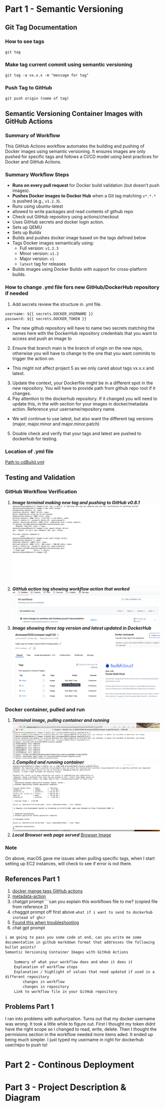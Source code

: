# Part 1 - Semantic Versioning

## Git Tag Documentation

### How to see tags 

```
git tag
```
### Make tag current commit using semantic versioning

```
git tag -a vx.x.x -m "message for tag"
```

### Push Tag to GitHub

```
git push origin (name of tag)
```

## Semantic Versioning Container Images with GitHub Actions

### Summary of Workflow

This GitHub Actions workflow automates the building and pushing of Docker images using semantic versioning. It ensures images are only pushed for specific tags and follows a CI/CD model using best practices for Docker and GitHub Actions.


###  Summary Workflow Steps

- **Runs on every pull request** for Docker build validation (but doesn’t push images).
- **Pushes Docker images to Docker Hub** when a Git tag matching `v*.*.*` is pushed (e.g., `v1.2.3`).
- Runs using ubuntu-latest
- allowed to write packages and read contents of github repo
- Check out GitHub repository using actions/checkout
- Uses GitHub secrets and docker login action.
- Sets up QEMU
- Sets up Buildx
- Builds and pushes docker image based on the tags defined below
- Tags Docker images semantically using:
  - Full version: `v1.2.3`
  - Minor version: `v1.2`
  - Major version: `v1`
  - `latest` tag for releases
- Builds images using Docker Buildx with support for cross-platform builds.

### How to change .yml file fors new GitHub/DockerHub repository if needed

1. Add secrets review the structure in .yml file. 
```
username: ${{ secrets.DOCKER_USERNAME }}
password: ${{ secrets.DOCKER_TOKEN }}
```
  - The new github repository will have to name two secrets matching the names here with the DockerHub repository credentials that you want to access and push an image to
2. Ensure that branch main is the branch of origin on the new repo, otherwise you will have to change to the one that you want commits to trigger the action on.
  - This might not affect project 5 as we only cared about tags vx.x.x and latest. 
3. Update the context, your Dockerfile might be in a different spot in the new repository. You will have to provide path from github repo root if it changes.
4. Pay attention to the dockerhub repository. If it changed you will need to update this, in the with section for your images in docker/metadata action. Reference your username/repository name.
  - We will continue to use latest, but also want the different tag versions (major, major.minor and major.minor.patch)
5. Double check and verify that your tags and latest are pushed to dockerhub for testing.    

### Location of .yml file
[Path to cdBuild.yml](.github/workflows/cdBuild.yml)

## Testing and Validation

### GitHub Workflow Verification

1. ***Image terminal making new tag and pushing to GitHub v0.8.1***
![Terminal tag push](/Project4/images/pushTag.png)<br>
2. ***GitHub action tag showing workflow action that worked***
![GitHub Action](/Project4/images/githubAction.png)<br>
3. ***Image showing three tag version and latest updated in DockerHub***
![DockerHub Tags](/Project4/images/dockerTagVersions.png)<br>

### Docker container, pulled and run

1. ***Terminal image, pulling container and running***
![Image pull](/Project4/images/dockerPull.png)<br>
2.***Compiled and running container***
![Image compile](/Project4/images/compiledContainer.png)<br>
3. ***Local Browser web page served***
[Browser Image](/Project4/images/eagle.png)<br>

### Note

On above, macOS gave me issues when pulling specific tags, when I start setting up EC2 instances, will check to see if error is not there. 

## References Part 1

1. [docker mange tags GitHub actions](https://docs.docker.com/build/ci/github-actions/manage-tags-labels/)
2. [metadata-action](https://github.com/docker/metadata-action?tab=readme-ov-file#semver)
3. chatgpt prompt ```can you explain this workflows file to me? (copied file from reference 2)
4. chaggpt prompt off first above ```what if i want to send to dockerhub instead of ghcr```
5. [Found this when troubleshooting](https://docs.github.com/en/actions/use-cases-and-examples/publishing-packages/publishing-docker-images)
6. chat gpt prompt
```
i am going to pass you some code at end, can you write me some documentation in github markdown format that addresses the following bullet points?
Semantic Versioning Container Images with GitHub Actions

    Summary of what your workflow does and when it does it
    Explanation of workflow steps
    Explanation / highlight of values that need updated if used in a different repository
        changes in workflow
        changes in repository
    Link to workflow file in your GitHub repository
```

## Problems Part 1

I ran into problems with authorization. Turns out that my docker username was wrong. It took a little while to figure out. First I thought my token didnt have the right scope so i changed to read, write, delete. Then I thought the permisions section in the workflow needed more items aded. It ended up being much simpler. I just typed my username in right for dockerhub user/repo to push to! 

# Part 2 - Continous Deployment

# Part 3 - Project Description & Diagram
